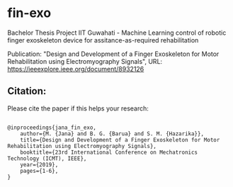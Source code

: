 # fin-exo
Bachelor Thesis Project IIT Guwahati - Machine Learning control of robotic finger exoskeleton device for assitance-as-required rehabilitation

Publication: "Design and Development of a Finger Exoskeleton for Motor Rehabilitation using Electromyography Signals", URL: https://ieeexplore.ieee.org/document/8932126

## Citation:

Please cite the paper if this helps your research:

```

@inproceedings{jana_fin_exo,
    author={M. {Jana} and B. G. {Barua} and S. M. {Hazarika}},  
    title={Design and Development of a Finger Exoskeleton for Motor Rehabilitation using Electromyography Signals},   
    booktitle={23rd International Conference on Mechatronics Technology (ICMT), IEEE},  
    year={2019},
    pages={1-6},
}
```
